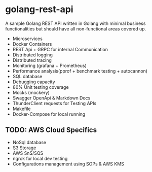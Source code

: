 # golang-rest-api

A sample Golang REST API written in Golang with minimal business functionalities but should have all non-functional areas covered up.

- Microservices
- Docker Containers
- REST Api + GRPC for internal Communication
- Distributed logging
- Distributed tracing
- Monitoring (grafana + Prometheus)
- Performance analysis(pprof + benchmark testing + autocannon)
- SQL database
- Debugging capacity
- 80% Unit testing coverage
- Mocks (mockery)
- Swagger OpenApi & Markdown Docs
- ThunderClient requests for Testing APIs
- Makefile
- Docker-Compose for local running

## TODO: AWS Cloud Specifics

- NoSql database
- S3 Storage
- AWS SnS/SQS
- ngrok for local dev testing
- Configurations management using SOPs & AWS KMS
